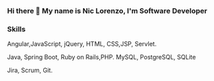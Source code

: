 ### Hi there 👋 My name is Nic Lorenzo, I'm Software Developer

<!-- ### Hobbie
  Read, Draw, play the guitar. -->
### Skills
<!-- ### FrontEnd -->
  Angular,JavaScript, jQuery, HTML, CSS,JSP, Servlet.
<!-- ### BackEnd -->
  Java, Spring Boot, Ruby on Rails,PHP.
  MySQL, PostgreSQL, SQLite
<!--## Tools -->
  Jira, Scrum, Git.
<!-- ## Database -->
  
<!--
**r0nidev/r0nidev** is a ✨ _special_ ✨ repository because its `README.md` (this file) appears on your GitHub profile.

Here are some ideas to get you started:

- 🔭 I’m currently working on ...
- 🌱 I’m currently learning ...
- 👯 I’m looking to collaborate on ...
- 🤔 I’m looking for help with ...
- 💬 Ask me about ...
- 📫 How to reach me: ...
- 😄 Pronouns: ...
- ⚡ Fun fact: ...
-->
